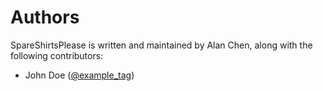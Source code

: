 Authors
=======

SpareShirtsPlease is written and maintained by Alan Chen, along with the following contributors:

- John Doe ([@example_tag](_insert_github_link))